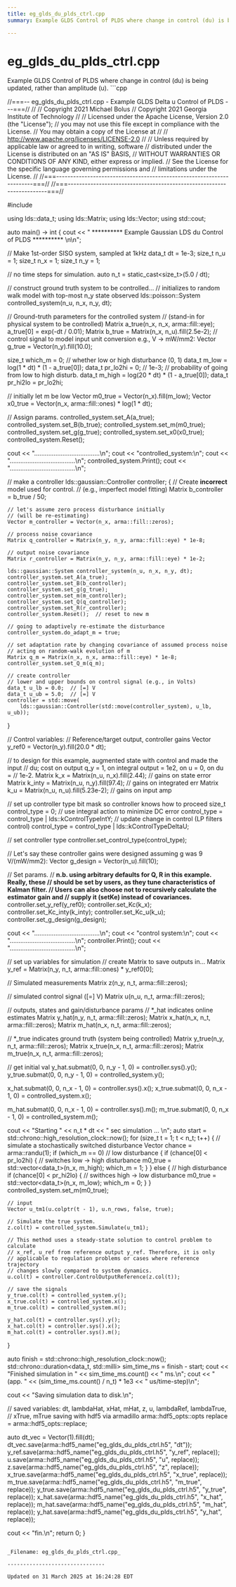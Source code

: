 ```yaml
---
title: eg_glds_du_plds_ctrl.cpp
summary: Example GLDS Control of PLDS where change in control (du) is being updated, rather than amplitude (u). 

---
```


# eg_glds_du_plds_ctrl.cpp



Example GLDS Control of PLDS where change in control (du) is being updated, rather than amplitude (u). ```cpp

//===-- eg_glds_du_plds_ctrl.cpp - Example GLDS Delta u Control of PLDS ---===//
//
// Copyright 2021 Michael Bolus
// Copyright 2021 Georgia Institute of Technology
//
// Licensed under the Apache License, Version 2.0 (the "License");
// you may not use this file except in compliance with the License.
// You may obtain a copy of the License at
//
//     http://www.apache.org/licenses/LICENSE-2.0
//
// Unless required by applicable law or agreed to in writing, software
// distributed under the License is distributed on an "AS IS" BASIS,
// WITHOUT WARRANTIES OR CONDITIONS OF ANY KIND, either express or implied.
// See the License for the specific language governing permissions and
// limitations under the License.
//
//===----------------------------------------------------------------------===//
//===----------------------------------------------------------------------===//

#include <ldsCtrlEst>

using lds::data_t;
using lds::Matrix;
using lds::Vector;
using std::cout;

auto main() -> int {
  cout << " ********** Example Gaussian LDS du Control of PLDS ********** \n\n";

  // Make 1st-order SISO system, sampled at 1kHz
  data_t dt = 1e-3;
  size_t n_u = 1;
  size_t n_x = 1;
  size_t n_y = 1;

  // no time steps for simulation.
  auto n_t = static_cast<size_t>(5.0 / dt);

  // construct ground truth system to be controlled...
  // initializes to random walk model with top-most n_y state observed
  lds::poisson::System controlled_system(n_u, n_x, n_y, dt);

  // Ground-truth parameters for the controlled system
  // (stand-in for physical system to be controlled)
  Matrix a_true(n_x, n_x, arma::fill::eye);
  a_true[0] = exp(-dt / 0.01);
  Matrix b_true = Matrix(n_x, n_u).fill(2.5e-2);
  // control signal to model input unit conversion e.g., V -> mW/mm2:
  Vector g_true = Vector(n_y).fill(10.0);

  size_t which_m = 0;  // whether low or high disturbance (0, 1)
  data_t m_low = log(1 * dt) * (1 - a_true[0]);
  data_t pr_lo2hi =
      0;  // 1e-3;  // probability of going from low to high disturb.
  data_t m_high = log(20 * dt) * (1 - a_true[0]);
  data_t pr_hi2lo = pr_lo2hi;

  // initially let m be low
  Vector m0_true = Vector(n_x).fill(m_low);
  Vector x0_true = Vector(n_x, arma::fill::ones) * log(1 * dt);

  // Assign params.
  controlled_system.set_A(a_true);
  controlled_system.set_B(b_true);
  controlled_system.set_m(m0_true);
  controlled_system.set_g(g_true);
  controlled_system.set_x0(x0_true);
  controlled_system.Reset();

  cout << ".....................................\n";
  cout << "controlled_system:\n";
  cout << ".....................................\n";
  controlled_system.Print();
  cout << ".....................................\n";

  // make a controller
  lds::gaussian::Controller controller;
  {
    // Create **incorrect** model used for control.
    // (e.g., imperfect model fitting)
    Matrix b_controller = b_true / 50;

    // let's assume zero process disturbance initially
    // (will be re-estimating)
    Vector m_controller = Vector(n_x, arma::fill::zeros);

    // process noise covariance
    Matrix q_controller = Matrix(n_y, n_y, arma::fill::eye) * 1e-8;

    // output noise covariance
    Matrix r_controller = Matrix(n_y, n_y, arma::fill::eye) * 1e-2;

    lds::gaussian::System controller_system(n_u, n_x, n_y, dt);
    controller_system.set_A(a_true);
    controller_system.set_B(b_controller);
    controller_system.set_g(g_true);
    controller_system.set_m(m_controller);
    controller_system.set_Q(q_controller);
    controller_system.set_R(r_controller);
    controller_system.Reset();  // reset to new m

    // going to adaptively re-estimate the disturbance
    controller_system.do_adapt_m = true;

    // set adaptation rate by changing covariance of assumed process noise
    // acting on random-walk evolution of m
    Matrix q_m = Matrix(n_x, n_x, arma::fill::eye) * 1e-8;
    controller_system.set_Q_m(q_m);

    // create controller
    // lower and upper bounds on control signal (e.g., in Volts)
    data_t u_lb = 0.0;  // [=] V
    data_t u_ub = 5.0;  // [=] V
    controller = std::move(
        lds::gaussian::Controller(std::move(controller_system), u_lb, u_ub));
  }

  // Control variables:
  // Reference/target output, controller gains
  Vector y_ref0 = Vector(n_y).fill(20.0 * dt);

  // to design for this example, augmented state with control and made the input
  // du; cost on output q_y = 1, on integral output = 1e2, on u = 0, on du =
  // 1e-2.
  Matrix k_x = Matrix(n_u, n_x).fill(2.44);     // gains on state error
  Matrix k_inty = Matrix(n_u, n_y).fill(97.4);  // gains on integrated err
  Matrix k_u = Matrix(n_u, n_u).fill(5.23e-2);  // gains on input amp

  // set up controller type bit mask so controller knows how to proceed
  size_t control_type = 0;
  // use integral action to minimize DC error
  control_type = control_type | lds::kControlTypeIntY;
  // update change in control (LP filters control)
  control_type = control_type | lds::kControlTypeDeltaU;

  // set controller type
  controller.set_control_type(control_type);

  // Let's say these controller gains were designed assuming g was 9 V/(mW/mm2):
  Vector g_design = Vector(n_u).fill(10);

  // Set params.
  // **n.b. using arbitrary defaults for Q, R in this example. Really, these
  // should be set by users, as they tune characteristics of Kalman filter.
  // Users can also choose not to recursively calculate the estimator gain and
  // supply it (setKe) instead of covariances.**
  controller.set_y_ref(y_ref0);
  controller.set_Kc(k_x);
  controller.set_Kc_inty(k_inty);
  controller.set_Kc_u(k_u);
  controller.set_g_design(g_design);

  cout << ".....................................\n";
  cout << "control system:\n";
  cout << ".....................................\n";
  controller.Print();
  cout << ".....................................\n";

  // set up variables for simulation
  // create Matrix to save outputs in...
  Matrix y_ref = Matrix(n_y, n_t, arma::fill::ones) * y_ref0[0];

  // Simulated measurements
  Matrix z(n_y, n_t, arma::fill::zeros);

  // simulated control signal ([=] V)
  Matrix u(n_u, n_t, arma::fill::zeros);

  // outputs, states and gain/disturbance params
  // *_hat indicates online estimates
  Matrix y_hat(n_y, n_t, arma::fill::zeros);
  Matrix x_hat(n_x, n_t, arma::fill::zeros);
  Matrix m_hat(n_x, n_t, arma::fill::zeros);

  // *_true indicates ground truth (system being controlled)
  Matrix y_true(n_y, n_t, arma::fill::zeros);
  Matrix x_true(n_x, n_t, arma::fill::zeros);
  Matrix m_true(n_x, n_t, arma::fill::zeros);

  // get initial val
  y_hat.submat(0, 0, n_y - 1, 0) = controller.sys().y();
  y_true.submat(0, 0, n_y - 1, 0) = controlled_system.y();

  x_hat.submat(0, 0, n_x - 1, 0) = controller.sys().x();
  x_true.submat(0, 0, n_x - 1, 0) = controlled_system.x();

  m_hat.submat(0, 0, n_x - 1, 0) = controller.sys().m();
  m_true.submat(0, 0, n_x - 1, 0) = controlled_system.m();

  cout << "Starting " << n_t * dt << " sec simulation ... \n";
  auto start = std::chrono::high_resolution_clock::now();
  for (size_t t = 1; t < n_t; t++) {
    // simulate a stochastically switched disturbance
    Vector chance = arma::randu<Vector>(1);
    if (which_m == 0)  // low disturbance
    {
      if (chance[0] < pr_lo2hi) {  // switches low -> high disturbance
        m0_true = std::vector<data_t>(n_x, m_high);
        which_m = 1;
      }
    } else {                       // high disturbance
      if (chance[0] < pr_hi2lo) {  // swithces high -> low disturbance
        m0_true = std::vector<data_t>(n_x, m_low);
        which_m = 0;
      }
    }
    controlled_system.set_m(m0_true);

    // input
    Vector u_tm1(u.colptr(t - 1), u.n_rows, false, true);

    // Simulate the true system.
    z.col(t) = controlled_system.Simulate(u_tm1);

    // This method uses a steady-state solution to control problem to calculate
    // x_ref, u_ref from reference output y_ref. Therefore, it is only
    // applicable to regulation problems or cases where reference trajectory
    // changes slowly compared to system dynamics.
    u.col(t) = controller.ControlOutputReference(z.col(t));

    // save the signals
    y_true.col(t) = controlled_system.y();
    x_true.col(t) = controlled_system.x();
    m_true.col(t) = controlled_system.m();

    y_hat.col(t) = controller.sys().y();
    x_hat.col(t) = controller.sys().x();
    m_hat.col(t) = controller.sys().m();
  }

  auto finish = std::chrono::high_resolution_clock::now();
  std::chrono::duration<data_t, std::milli> sim_time_ms = finish - start;
  cout << "Finished simulation in " << sim_time_ms.count() << " ms.\n";
  cout << "(app. " << (sim_time_ms.count() / n_t) * 1e3 << " us/time-step)\n";

  cout << "Saving simulation data to disk.\n";

  // saved variables: dt, lambdaHat, xHat, mHat, z, u, lambdaRef, lambdaTrue,
  // xTrue, mTrue saving with hdf5 via armadillo
  arma::hdf5_opts::opts replace = arma::hdf5_opts::replace;

  auto dt_vec = Vector(1).fill(dt);
  dt_vec.save(arma::hdf5_name("eg_glds_du_plds_ctrl.h5", "dt"));
  y_ref.save(arma::hdf5_name("eg_glds_du_plds_ctrl.h5", "y_ref", replace));
  u.save(arma::hdf5_name("eg_glds_du_plds_ctrl.h5", "u", replace));
  z.save(arma::hdf5_name("eg_glds_du_plds_ctrl.h5", "z", replace));
  x_true.save(arma::hdf5_name("eg_glds_du_plds_ctrl.h5", "x_true", replace));
  m_true.save(arma::hdf5_name("eg_glds_du_plds_ctrl.h5", "m_true", replace));
  y_true.save(arma::hdf5_name("eg_glds_du_plds_ctrl.h5", "y_true", replace));
  x_hat.save(arma::hdf5_name("eg_glds_du_plds_ctrl.h5", "x_hat", replace));
  m_hat.save(arma::hdf5_name("eg_glds_du_plds_ctrl.h5", "m_hat", replace));
  y_hat.save(arma::hdf5_name("eg_glds_du_plds_ctrl.h5", "y_hat", replace));

  cout << "fin.\n";
  return 0;
}
```

_Filename: eg_glds_du_plds_ctrl.cpp_

-------------------------------

Updated on 31 March 2025 at 16:24:28 EDT
